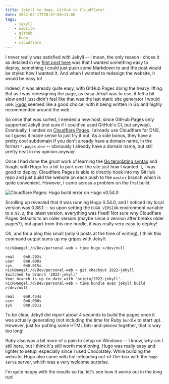 ```yaml
---
title: Jekyll to Hugo, GitHub to Cloudflare!
date: 2022-02-17T20:57:04+11:00
tags:
    - jekyll
    - website
    - github
    - hugo
    - cloudflare
---
```


I never really was satisfied with Jekyll -- I mean, the only reason I chose it as detailed in my [first post here](/2021/04/07/first-post.html) was that I wanted something easy to deploy, something I could just push some Markdown to and the post would be styled how I wanted it. And when I wanted to redesign the website, it would be easy to!

Indeed, it was already quite easy, with GitHub Pages doing the heavy lifting. But as I was redesigning the page, as easy Jekyll was to use, it felt a bit slow and I just didn't feel like that was the last static site generator I would use. [Hugo](https://gohugo.io/) seemed like a good choice, with it being written in Go and highly recommended around the web.

So once that was sorted, I needed a new host, since GitHub Pages only supported Jekyll (not sure if I could've used GitHub's CI, but anyway). Eventually, I landed on [Cloudflare Pages](https://pages.cloudflare.com/). I already use Cloudflare for DNS, so I guess it made sense to just try it out. As a side bonus, they have a pretty cool subdomain if you don't already have a domain name, in the format `*.pages.dev` -- obviously I already have a domain name, but still pretty neat in my opinion anyway!

Once I had done the grunt work of learning the [Go templating syntax](https://gohugo.io/templates/) and fought with Hugo for a bit to port over the site just how I wanted it, I was good to deploy. Cloudflare Pages is able to directly hook into my GitHub repo and just build the website on each push to the `master` branch which is quite convenient. However, I came across a problem on the first build:

![Cloudflare Pages: Hugo build error on Hugo v0.54.0](/static/post-img/202202-cferror.jpg "Hugo build failed on the first try :({{< cc >}}")

Scrolling up revealed that it was running Hugo 0.54.0, and I noticed my local version was 0.88.1 -- so upon setting the `HUGO_VERSION` environment variable to `0.92.2`, the latest version, everything was fixed! Not sure why Cloudflare Pages defaults to an older version (maybe since a version after breaks older pages?), but apart from this one hurdle, it was really very easy to deploy!

Oh, and for a blog this small (only 6 posts at the time of writing), I think this command output sums up my gripes with Jekyll:

```
nick@angel:/d/Dev/personal-web » time hugo >/dev/null

real    0m0.202s
user    0m0.000s
sys     0m0.015s
nick@angel:/d/Dev/personal-web » git checkout 2022-jekyll
Switched to branch '2022-jekyll'
Your branch is up to date with 'origin/2022-jekyll'.
nick@angel:/d/Dev/personal-web » time bundle exec jekyll build >/dev/null

real    0m9.454s
user    0m0.000s
sys     0m0.031s
```

To be clear, Jekyll did report about 4 seconds to build the pages once it was actually generating (not including the time for Ruby `bundle` to start up). However, just for putting some HTML bits-and-pieces together, that is way too long!

Ruby also was a bit more of a pain to setup on Windows -- I know, why am I still here, but I think it's still worth mentioning. Hugo was really easy and lighter to setup, especially since I used Chocolatey. While building the website, Hugo also came with hot-reloading out-of-the-box with the `hugo serve` server, which was a very welcome surprise.

I'm quite happy with the results so far, let's see how it works out in the long run!